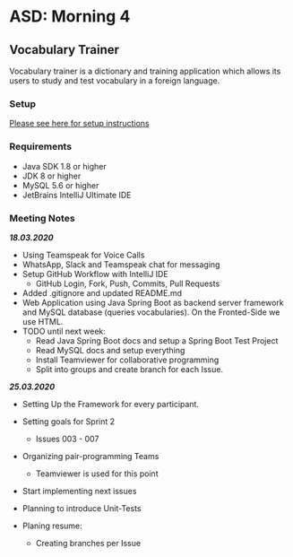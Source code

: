 # ASD: Morning 4

## Vocabulary Trainer

Vocabulary trainer is a dictionary and training application which allows its users to study and test 
vocabulary in a foreign language.

### Setup

[Please see here for setup instructions](docs/Documentation.md#setup-instructions)

### Requirements

* Java SDK 1.8 or higher
* JDK 8 or higher
* MySQL 5.6 or higher
* JetBrains IntelliJ Ultimate IDE

### Meeting Notes 

___18.03.2020___

* Using Teamspeak for Voice Calls 
* WhatsApp, Slack and Teamspeak chat for messaging
* Setup GitHub Workflow with IntelliJ IDE 
  * GitHub Login, Fork, Push, Commits, Pull Requests
* Added .gitignore and updated README.md
* Web Application using Java Spring Boot as backend server framework and MySQL database (queries vocabularies). On the Fronted-Side we use HTML.
* TODO until next week:
    * Read Java Spring Boot docs and setup a Spring Boot Test Project
    * Read MySQL docs and setup everything
    * Install Teamviewer for collaborative programming
    * Split into groups and create branch for each Issue.
    
___25.03.2020___

* Setting Up the Framework for every participant.
* Setting goals for Sprint 2
    * Issues 003 - 007 
* Organizing pair-programming Teams
    * Teamviewer is used for this point
* Start implementing next issues
* Planning to introduce Unit-Tests

* Planing resume: 
    * Creating branches per Issue
 
 
